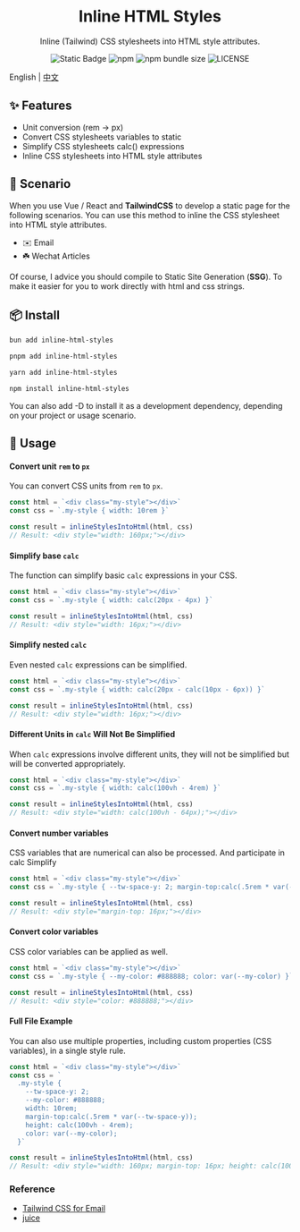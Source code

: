 <div align="center">

# Inline HTML Styles

Inline (Tailwind) CSS stylesheets into HTML style attributes.

![Static Badge](https://img.shields.io/badge/inline--html--styles-blue?logo=npm&link=https%3A%2F%2Fwww.npmjs.com%2Fpackage%2Finline-html-styles)
![npm](https://img.shields.io/npm/v/inline-html-styles)
![npm bundle size](https://img.shields.io/bundlephobia/min/inline-html-styles)
![LICENSE](https://img.shields.io/npm/l/inline-html-styles)

</div>

English | [中文](./README-zh_CN.md)

## ✨ Features

- Unit conversion (rem -> px)
- Convert CSS stylesheets variables to static
- Simplify CSS stylesheets calc() expressions
- Inline CSS stylesheets into HTML style attributes

## 🤹 Scenario

When you use Vue / React and **TailwindCSS** to develop a static page for the following scenarios. You can use this method to inline the CSS stylesheet into HTML style attributes.

- ✉️ Email
- ☘️ Wechat Articles

Of course, I advice you should compile to Static Site Generation (**SSG**). To make it easier for you to work directly with html and css strings.

## 📦 Install

```bash
bun add inline-html-styles
```

```bash
pnpm add inline-html-styles
```

```bash
yarn add inline-html-styles
```

```bash
npm install inline-html-styles
```

You can also add -D to install it as a development dependency, depending on your project or usage scenario.

## 🔨 Usage

#### Convert unit `rem` to `px`

You can convert CSS units from `rem` to `px`.

```javascript
const html = `<div class="my-style"></div>`
const css = `.my-style { width: 10rem }`

const result = inlineStylesIntoHtml(html, css)
// Result: <div style="width: 160px;"></div>
```

#### Simplify base `calc`

The function can simplify basic `calc` expressions in your CSS.

```javascript
const html = `<div class="my-style"></div>`
const css = `.my-style { width: calc(20px - 4px) }`

const result = inlineStylesIntoHtml(html, css)
// Result: <div style="width: 16px;"></div>
```

#### Simplify nested `calc`

Even nested `calc` expressions can be simplified.

```javascript
const html = `<div class="my-style"></div>`
const css = `.my-style { width: calc(20px - calc(10px - 6px)) }`

const result = inlineStylesIntoHtml(html, css)
// Result: <div style="width: 16px;"></div>
```

#### Different Units in `calc` Will Not Be Simplified

When `calc` expressions involve different units, they will not be simplified but will be converted appropriately.

```javascript
const html = `<div class="my-style"></div>`
const css = `.my-style { width: calc(100vh - 4rem) }`

const result = inlineStylesIntoHtml(html, css)
// Result: <div style="width: calc(100vh - 64px);"></div>
```

#### Convert number variables

CSS variables that are numerical can also be processed. And participate in calc Simplify

```javascript
const html = `<div class="my-style"></div>`
const css = `.my-style { --tw-space-y: 2; margin-top:calc(.5rem * var(--tw-space-y)) }`

const result = inlineStylesIntoHtml(html, css)
// Result: <div style="margin-top: 16px;"></div>
```

#### Convert color variables

CSS color variables can be applied as well.

```javascript
const html = `<div class="my-style"></div>`
const css = `.my-style { --my-color: #888888; color: var(--my-color) }`

const result = inlineStylesIntoHtml(html, css)
// Result: <div style="color: #888888;"></div>
```

#### Full File Example

You can also use multiple properties, including custom properties (CSS variables), in a single style rule.

```javascript
const html = `<div class="my-style"></div>`
const css = `
  .my-style {
    --tw-space-y: 2;
    --my-color: #888888;
    width: 10rem;
    margin-top:calc(.5rem * var(--tw-space-y));
    height: calc(100vh - 4rem);
    color: var(--my-color);
  }`

const result = inlineStylesIntoHtml(html, css)
// Result: <div style="width: 160px; margin-top: 16px; height: calc(100vh - 64px); color: #888888;"></div>
```

### Reference

- [Tailwind CSS for Email](https://github.com/jakobo/codedrift/discussions/104)
- [juice](https://github.com/Automattic/juice)

